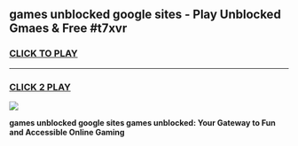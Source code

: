 
## games unblocked google sites - Play Unblocked Gmaes & Free #t7xvr
<h3>
<a href="https://premium.freeplayer.one?title=games_unblocked_google_sites&ref=01M">CLICK TO PLAY</a></h3>
<hr>

<h3>
<a href="https://premium.freeplayer.one?title=games_unblocked_google_sites&ref=01M">CLICK 2 PLAY</a>
  
</h3>

<a href="https://premium.freeplayer.one?title=games_unblocked_google_sites&ref=01M"><img src="https://clearcache.store/games.png"></a>


**games unblocked google sites games unblocked: Your Gateway to Fun and Accessible Online Gaming**
